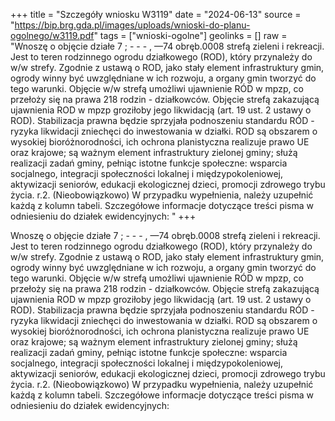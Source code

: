 +++
title = "Szczegóły wniosku W3119"
date = "2024-06-13"
source = "https://bip.brg.gda.pl/images/uploads/wnioski-do-planu-ogolnego/w3119.pdf"
tags = ["wnioski-ogolne"]
geolinks = []
raw = "Wnoszę o objęcie działe 7 ; - - - , —74 obręb.0008 strefą zieleni i rekreacji. Jest to teren rodzinnego ogrodu działkowego (ROD), który przynależy do w/w strefy. Zgodnie z ustawą o ROD, jako stały element infrastruktury gmin, ogrody winny być uwzględniane w ich rozwoju, a organy  gmin tworzyć do tego warunki. Objęcie w/w strefą umożliwi ujawnienie RÓD w mpzp, co przełoży się na prawa 218 rodzin - działkowców. Objęcie strefą zakazującą ujawnienia ROD w mpzp groziłoby jego likwidacją (art. 19 ust. 2 ustawy o ROD). Stabilizacja prawna będzie sprzyjała podnoszeniu standardu RÓD - ryzyka likwidacji zniechęci do inwestowania w działki. ROD są obszarem o wysokiej bioróżnorodności, ich ochrona planistyczna realizuje prawo UE oraz krajowe; są ważnym element infrastruktury zielonej gminy; służą realizacji zadań gminy, pełniąc istotne funkcje społeczne: wsparcia socjalnego, integracji społeczności lokalnej i międzypokoleniowej, aktywizacji seniorów, edukacji ekologicznej dzieci, promocji zdrowego trybu życia. r.2. (Nieobowiązkowo) W przypadku wypełnienia, należy uzupełnić każdą z kolumn tabeli.  Szczegółowe informacje dotyczące treści pisma w odniesieniu do działek ewidencyjnych:  "
+++

Wnoszę o objęcie działe 7 ; - - - , —74 obręb.0008 strefą
zieleni i rekreacji. Jest to teren rodzinnego ogrodu działkowego (ROD), który przynależy do w/w strefy. Zgodnie
z ustawą o ROD, jako stały element infrastruktury gmin, ogrody winny być uwzględniane w ich rozwoju, a organy
 gmin tworzyć do tego warunki. Objęcie w/w strefą umożliwi ujawnienie RÓD w mpzp, co przełoży się na prawa
218 rodzin - działkowców. Objęcie strefą zakazującą ujawnienia ROD w mpzp groziłoby jego likwidacją (art. 19
ust. 2 ustawy o ROD). Stabilizacja prawna będzie sprzyjała podnoszeniu standardu RÓD - ryzyka likwidacji
zniechęci do inwestowania w działki. ROD są obszarem o wysokiej bioróżnorodności, ich ochrona planistyczna
realizuje prawo UE oraz krajowe; są ważnym element infrastruktury zielonej gminy; służą realizacji zadań gminy,
pełniąc istotne funkcje społeczne: wsparcia socjalnego, integracji społeczności lokalnej i międzypokoleniowej,
aktywizacji seniorów, edukacji ekologicznej dzieci, promocji zdrowego trybu życia.
r.2. (Nieobowiązkowo) W przypadku wypełnienia, należy uzupełnić każdą z kolumn tabeli.
 Szczegółowe informacje dotyczące treści pisma w odniesieniu do działek ewidencyjnych:
 


